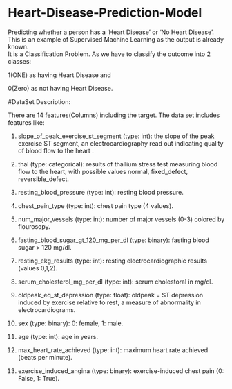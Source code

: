 # Heart-Disease-Prediction-Model
Predicting whether a person has a ‘Heart Disease’ or ‘No Heart Disease’. This is an example of Supervised Machine Learning as the output is already known.  
It is a Classification Problem.  As we have to classify the outcome into 2 classes:

1(ONE) as having Heart Disease and

0(Zero) as not having Heart Disease.


#DataSet Description:

There are 14 features(Columns) including the target. The data set includes features like:

1) slope_of_peak_exercise_st_segment (type: int): the slope of the peak exercise ST segment, an electrocardiography read out indicating quality of blood flow to the heart .

2) thal (type: categorical): results of thallium stress test measuring blood flow to the heart, with possible values normal, fixed_defect, reversible_defect.

3) resting_blood_pressure (type: int): resting blood pressure.

4) chest_pain_type (type: int): chest pain type (4 values).

5) num_major_vessels (type: int): number of major vessels (0-3) colored by flourosopy.

6) fasting_blood_sugar_gt_120_mg_per_dl (type: binary): fasting blood sugar > 120 mg/dl.

7) resting_ekg_results (type: int): resting electrocardiographic results (values 0,1,2).

8) serum_cholesterol_mg_per_dl (type: int): serum cholestoral in mg/dl.

9) oldpeak_eq_st_depression (type: float): oldpeak = ST depression induced by exercise relative to rest, a measure of abnormality in electrocardiograms.

10) sex (type: binary): 0: female, 1: male.

11) age (type: int): age in years.

12) max_heart_rate_achieved (type: int): maximum heart rate achieved (beats per minute).

13) exercise_induced_angina (type: binary): exercise-induced chest pain (0: False, 1: True).
